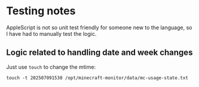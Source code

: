 # Testing notes
AppleScript is not so unit test friendly for someone new to the language, so I have had to manually test the logic.

## Logic related to handling date and week changes

Just use `touch` to change the mtime:
```
touch -t 202507091530 /opt/minecraft-monitor/data/mc-usage-state.txt
```

